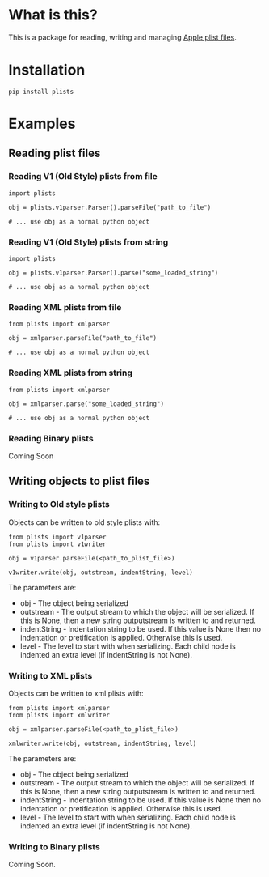 
# What is this?

This is a package for reading, writing and managing [Apple plist files](https://developer.apple.com/library/mac/documentation/Darwin/Reference/ManPages/man5/plist.5.html).  

# Installation

```
pip install plists
```

# Examples

## Reading plist files

### Reading V1 (Old Style) plists from file

```
import plists

obj = plists.v1parser.Parser().parseFile("path_to_file")

# ... use obj as a normal python object
```

### Reading V1 (Old Style) plists from string

```
import plists

obj = plists.v1parser.Parser().parse("some_loaded_string")

# ... use obj as a normal python object
```


### Reading XML plists from file

```
from plists import xmlparser

obj = xmlparser.parseFile("path_to_file")

# ... use obj as a normal python object
```

### Reading XML plists from string

```
from plists import xmlparser

obj = xmlparser.parse("some_loaded_string")

# ... use obj as a normal python object
```

### Reading Binary plists

Coming Soon


## Writing objects to plist files

### Writing to Old style plists

Objects can be written to old style plists with:

```
from plists import v1parser
from plists import v1writer

obj = v1parser.parseFile(<path_to_plist_file>)

v1writer.write(obj, outstream, indentString, level)
```

The parameters are:

* obj         -   The object being serialized
* outstream   -   The output stream to which the object will be serialized.  If this is None, then a new string outputstream is written to and returned.
* indentString  - Indentation string to be used.  If this value is None then no indentation or pretification is applied.  Otherwise this is used.
* level       -   The level to start with when serializing.  Each child node is indented an extra level (if indentString is not None).

### Writing to XML plists

Objects can be written to xml plists with:

```
from plists import xmlparser
from plists import xmlwriter

obj = xmlparser.parseFile(<path_to_plist_file>)

xmlwriter.write(obj, outstream, indentString, level)
```

The parameters are:

* obj         -   The object being serialized
* outstream   -   The output stream to which the object will be serialized.  If this is None, then a new string outputstream is written to and returned.
* indentString  - Indentation string to be used.  If this value is None then no indentation or pretification is applied.  Otherwise this is used.
* level       -   The level to start with when serializing.  Each child node is indented an extra level (if indentString is not None).

### Writing to Binary plists

Coming Soon.
